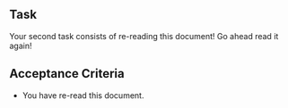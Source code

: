 ## Task
Your second task consists of re-reading this document! Go ahead read it again!

## Acceptance Criteria
* You have re-read this document.
